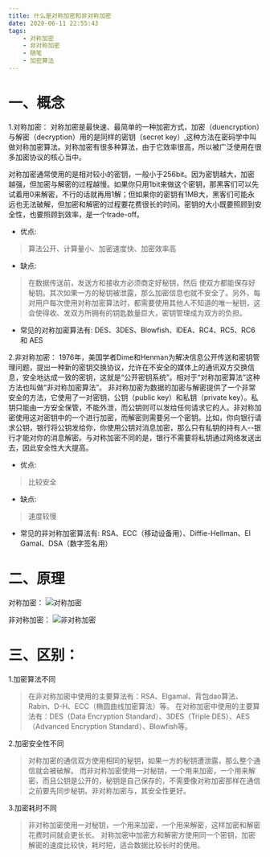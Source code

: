 ```yaml
---
title: 什么是对称加密和非对称加密
date: 2020-06-11 22:55:43
tags:
    - 对称加密
    - 非对称加密
    - 随笔
    - 加密算法
---
```


# 一、概念
1.对称加密：
对称加密是最快速、最简单的一种加密方式，加密（duencryption）与解密（decryption）用的是同样的密钥（secret key）,这种方法在密码学中叫做对称加密算法。对称加密有很多种算法，由于它效率很高，所以被广泛使用在很多加密协议的核心当中。
<!--more-->
对称加密通常使用的是相对较小的密钥，一般小于256bit。因为密钥越大，加密越强，但加密与解密的过程越慢。如果你只用1bit来做这个密钥，那黑客们可以先试着用0来解密，不行的话就再用1解；但如果你的密钥有1MB大，黑客们可能永远也无法破解，但加密和解密的过程要花费很长的时间。密钥的大小既要照顾到安全性，也要照顾到效率，是一个trade-off。

* 优点:
>算法公开、计算量小、加密速度快、加密效率高

* 缺点:
>在数据传送前，发送方和接收方必须商定好秘钥，然后 使双方都能保存好秘钥。其次如果一方的秘钥被泄露，那么加密信息也就不安全了。另外，每对用户每次使用对称加密算法时，都需要使用其他人不知道的唯一秘钥，这会使得收、发双方所拥有的钥匙数量巨大，密钥管理成为双方的负担。

* 常见的对称加密算法有: DES、3DES、Blowfish、IDEA、RC4、RC5、RC6 和 AES 


2.非对称加密：
1976年，美国学者Dime和Henman为解决信息公开传送和密钥管理问题，提出一种新的密钥交换协议，允许在不安全的媒体上的通讯双方交换信息，安全地达成一致的密钥，这就是“公开密钥系统”。相对于“对称加密算法”这种方法也叫做“非对称加密算法”。
非对称加密为数据的加密与解密提供了一个非常安全的方法，它使用了一对密钥，公钥（public key）和私钥（private key）。私钥只能由一方安全保管，不能外泄，而公钥则可以发给任何请求它的人。非对称加密使用这对密钥中的一个进行加密，而解密则需要另一个密钥。比如，你向银行请求公钥，银行将公钥发给你，你使用公钥对消息加密，那么只有私钥的持有人--银行才能对你的消息解密。与对称加密不同的是，银行不需要将私钥通过网络发送出去，因此安全性大大提高。

* 优点:
>比较安全

* 缺点:
>速度较慢

* 常见的非对称加密算法有: RSA、ECC（移动设备用）、Diffie-Hellman、El Gamal、DSA（数字签名用）

# 二、原理
对称加密：
![对称加密](对称加密.png)

非对称加密：
![非对称加密](非对称加密.png)


# 三、区别：
1.加密算法不同
>在非对称加密中使用的主要算法有：RSA、Elgamal、背包dao算法、Rabin、D-H、ECC（椭圆曲线加密算法）等。
在对称加密中使用的主要算法有：DES（Data Encryption Standard）、3DES（Triple DES）、AES（Advanced Encryption Standard）、Blowfish等。

2.加密安全性不同
>对称加密的通信双方使用相同的秘钥，如果一方的秘钥遭泄露，那么整个通信就会被破解。
而非对称加密使用一对秘钥，一个用来加密，一个用来解密，而且公钥是公开的，秘钥是自己保存的，不需要像对称加密那样在通信之前要先同步秘钥。非对称加密与，其安全性更好。

3.加密耗时不同
>非对称加密使用一对秘钥，一个用来加密，一个用来解密，这样加密和解密花费时间就会更长长。
对称加密中加密方和解密方使用同一个密钥，加密解密的速度比较快，耗时短，适合数据比较长时的使用。
